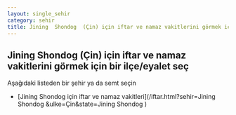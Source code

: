 ```yaml
---
layout: single_sehir
category: sehir
title: Jining  Shondog  (Çin) için iftar ve namaz vakitlerini görmek için bir ilçe/eyalet seç
---
```



## Jining  Shondog  (Çin) için iftar ve namaz vakitlerini görmek için bir ilçe/eyalet seç

Aşağıdaki listeden bir şehir ya da semt seçin


* [Jining  Shondog  için iftar ve namaz vakitleri](/iftar.html?sehir=Jining  Shondog &ulke=Çin&state=Jining  Shondog )
